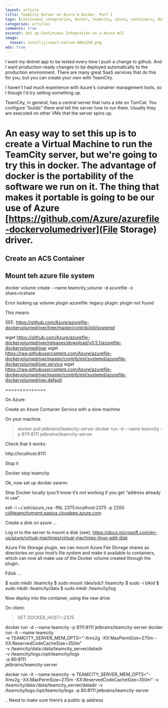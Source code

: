 ```yaml
---
layout: article
title: TeamCity Server on Azure & Docker, Part 1 
tags: [continuous integration, docker, teamcity, azure, containers, dotnet]
categories: articles
comments: true
excerpt: Set up Continuous Integration on a Azure ACS
image:
  teaser: intellij/react-native-400x250.png
ads: true
---
```


I want my dotnet app to be tested every time I push
a change to github.  And I want production-ready changes
to be deployed automatically to the production environment. There 
are many great SaaS services that do this for you, but you can 
create your own with TeamCity.

I haven't had much experience with Azure's conainer management
tools, so I though I'd try setting something up.

TeamCity, in general, has a central server that runs a 
site on TomCat.  You configure "builds" there and
tell the server how to run them.  Usually they are executed
on other VMs that the server spins up.

An easy way to set this up is to create a Virtual Machine
to run the TeamCity server, but we're going to try this
in docker.  The advantage of docker is the portability of
the software we run on it.  The thing that makes it portable
is going to be our use of Azure 
[https://github.com/Azure/azurefile-dockervolumedriver](File Storage)
driver.
==============

## Create an ACS Container


## Mount teh azure file system 
 docker volume create --name teamcity_volume -d azurefile -o share=tcshare

 Error looking up volume plugin azurefile: legacy plugin: plugin not found

This means

SEE: https://github.com/Azure/azurefile-dockervolumedriver/tree/master/contrib/init/systemd

wget https://github.com/Azure/azurefile-dockervolumedriver/releases/download/v0.5.1/azurefile-dockervolumedriver
wget https://raw.githubusercontent.com/Azure/azurefile-dockervolumedriver/master/contrib/init/systemd/azurefile-dockervolumedriver.service
wget https://raw.githubusercontent.com/Azure/azurefile-dockervolumedriver/master/contrib/init/systemd/azurefile-dockervolumedriver.default


==============


On Azure:

Create an Azure Container Service with a slow machine

On your machine

> docker pull jetbrains/teamcity-server
docker run -d --name teamcity -p 8111:8111 jetbrains/teamcity-server

Check that it works:

http://localhost:8111

Stop it 

Docker stop teamcity

Ok, now set up docker swarm:

Stop Docker locally (you’ll know it’s not working if you get “address already in use”.

ssh -i ~/.ssh/azure_rsa -fNL 2375:localhost:2375 -p 2200 ci@teamcitymgmt.eastus.cloudapp.azure.com


Create a disk on azure
...

Log in to the server to mount a disk
(see);
https://docs.microsoft.com/en-us/azure/virtual-machines/virtual-machines-linux-add-disk

Azure File Storage plugin, we can mount Azure File Storage shares as directories on your host’s file system and make it available to containers, which can now all make use of the Docker volume created through the plugin.

Fdisk …

$ sudo mkdir /teamcity
$ sudo mount /dev/sdc1 /teamcity
$ sudo -i blkid
$ sudo mkdir /teamcity/data
$ sudo mkdir /teamcity/log

Now deploy into the container, using the new drive

On client:
> SET DOCKER_HOST=:2375


docker run -d --name teamcity -p 8111:8111 jetbrains/teamcity-server
docker run -it --name teamcity   \
       -e TEAMCITY_SERVER_MEM_OPTS="-Xmx2g -XX:MaxPermSize=270m -XX:ReservedCodeCacheSize=350m" \
       -v /teamcity/data:/data/teamcity_server/datadir  \
       -v /teamcity/logs:/opt/teamcity/logs   \
       -p 80:8111 \
       jetbrains/teamcity-server

docker run -it --name teamcity -e TEAMCITY_SERVER_MEM_OPTS="-Xmx2g -XX:MaxPermSize=270m -XX:ReservedCodeCacheSize=350m" -v /teamcity/data:/data/teamcity_server/datadir -v /teamcity/logs:/opt/teamcity/logs -p 80:8111 jetbrains/teamcity-server


.. Need to make sure there’s a public ip address
